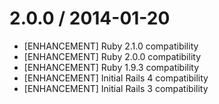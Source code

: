 # 2.0.0 / 2014-01-20

 * [ENHANCEMENT] Ruby 2.1.0 compatibility
 * [ENHANCEMENT] Ruby 2.0.0 compatibility
 * [ENHANCEMENT] Ruby 1.9.3 compatibility
 * [ENHANCEMENT] Initial Rails 4 compatibility
 * [ENHANCEMENT] Initial Rails 3 compatibility
